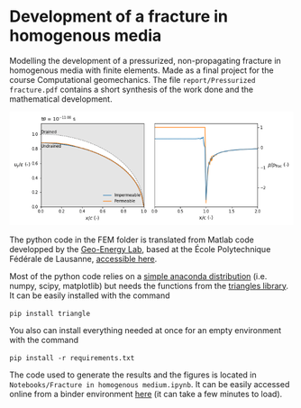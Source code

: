 # Development of a fracture in homogenous media

Modelling the development of a pressurized, non-propagating fracture in homogenous media with finite elements. Made as a final project for the course Computational geomechanics. The file ```report/Pressurized fracture.pdf``` contains a short synthesis of the work done and the mathematical development.

![alt text](Figures/fracture_opening.gif)

The python code in the FEM folder is translated from Matlab code developped by the [Geo-Energy Lab](https://www.epfl.ch/labs/gel/fr/index-fr-html/), based at the École Polytechnique Fédérale de Lausanne, [accessible here](https://github.com/GeoEnergyLab-EPFL/Civil-423-2022/tree/week_9_tag).

Most of the python code relies on a [simple anaconda distribution](https://docs.anaconda.com/anaconda/install/index.html) (i.e. numpy, scipy, matplotlib) but needs the functions from the [triangles library](https://github.com/drufat/triangle). It can be easily installed with the command

``pip install triangle``

You also can install everything needed at once for an empty environment with the command

``pip install -r requirements.txt``

The code used to generate the results and the figures is located in ``Notebooks/Fracture in homogenous medium.ipynb``. It can be easily accessed online from a binder environment [here](https://mybinder.org/v2/gh/aleximorin/Fracture/HEAD) (it can take a few minutes to load).

